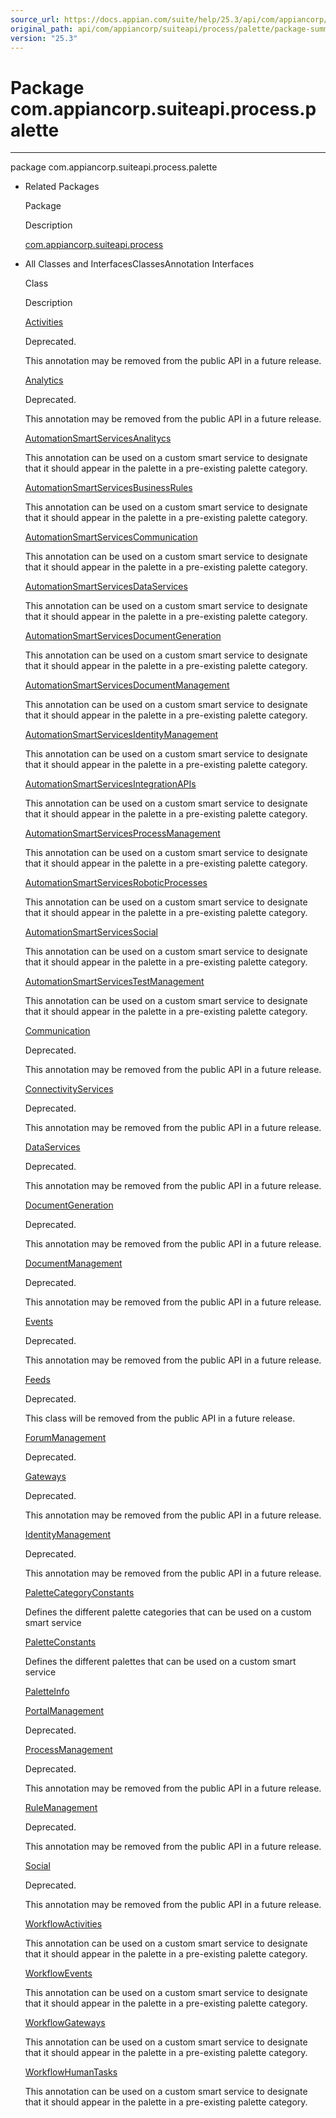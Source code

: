 ```yaml
---
source_url: https://docs.appian.com/suite/help/25.3/api/com/appiancorp/suiteapi/process/palette/package-summary.html
original_path: api/com/appiancorp/suiteapi/process/palette/package-summary.html
version: "25.3"
---
```


# Package com.appiancorp.suiteapi.process.palette

* * *

package com.appiancorp.suiteapi.process.palette

-   Related Packages

    Package

    Description

    [com.appiancorp.suiteapi.process](../package-summary.html)

-   All Classes and InterfacesClassesAnnotation Interfaces

    Class

    Description

    [Activities](Activities.html "annotation interface in com.appiancorp.suiteapi.process.palette")

    Deprecated.

    This annotation may be removed from the public API in a future release.

    [Analytics](Analytics.html "annotation interface in com.appiancorp.suiteapi.process.palette")

    Deprecated.

    This annotation may be removed from the public API in a future release.

    [AutomationSmartServicesAnalitycs](AutomationSmartServicesAnalitycs.html "annotation interface in com.appiancorp.suiteapi.process.palette")

    This annotation can be used on a custom smart service to designate that it should appear in the palette in a pre-existing palette category.

    [AutomationSmartServicesBusinessRules](AutomationSmartServicesBusinessRules.html "annotation interface in com.appiancorp.suiteapi.process.palette")

    This annotation can be used on a custom smart service to designate that it should appear in the palette in a pre-existing palette category.

    [AutomationSmartServicesCommunication](AutomationSmartServicesCommunication.html "annotation interface in com.appiancorp.suiteapi.process.palette")

    This annotation can be used on a custom smart service to designate that it should appear in the palette in a pre-existing palette category.

    [AutomationSmartServicesDataServices](AutomationSmartServicesDataServices.html "annotation interface in com.appiancorp.suiteapi.process.palette")

    This annotation can be used on a custom smart service to designate that it should appear in the palette in a pre-existing palette category.

    [AutomationSmartServicesDocumentGeneration](AutomationSmartServicesDocumentGeneration.html "annotation interface in com.appiancorp.suiteapi.process.palette")

    This annotation can be used on a custom smart service to designate that it should appear in the palette in a pre-existing palette category.

    [AutomationSmartServicesDocumentManagement](AutomationSmartServicesDocumentManagement.html "annotation interface in com.appiancorp.suiteapi.process.palette")

    This annotation can be used on a custom smart service to designate that it should appear in the palette in a pre-existing palette category.

    [AutomationSmartServicesIdentityManagement](AutomationSmartServicesIdentityManagement.html "annotation interface in com.appiancorp.suiteapi.process.palette")

    This annotation can be used on a custom smart service to designate that it should appear in the palette in a pre-existing palette category.

    [AutomationSmartServicesIntegrationAPIs](AutomationSmartServicesIntegrationAPIs.html "annotation interface in com.appiancorp.suiteapi.process.palette")

    This annotation can be used on a custom smart service to designate that it should appear in the palette in a pre-existing palette category.

    [AutomationSmartServicesProcessManagement](AutomationSmartServicesProcessManagement.html "annotation interface in com.appiancorp.suiteapi.process.palette")

    This annotation can be used on a custom smart service to designate that it should appear in the palette in a pre-existing palette category.

    [AutomationSmartServicesRoboticProcesses](AutomationSmartServicesRoboticProcesses.html "annotation interface in com.appiancorp.suiteapi.process.palette")

    This annotation can be used on a custom smart service to designate that it should appear in the palette in a pre-existing palette category.

    [AutomationSmartServicesSocial](AutomationSmartServicesSocial.html "annotation interface in com.appiancorp.suiteapi.process.palette")

    This annotation can be used on a custom smart service to designate that it should appear in the palette in a pre-existing palette category.

    [AutomationSmartServicesTestManagement](AutomationSmartServicesTestManagement.html "annotation interface in com.appiancorp.suiteapi.process.palette")

    This annotation can be used on a custom smart service to designate that it should appear in the palette in a pre-existing palette category.

    [Communication](Communication.html "annotation interface in com.appiancorp.suiteapi.process.palette")

    Deprecated.

    This annotation may be removed from the public API in a future release.

    [ConnectivityServices](ConnectivityServices.html "annotation interface in com.appiancorp.suiteapi.process.palette")

    Deprecated.

    This annotation may be removed from the public API in a future release.

    [DataServices](DataServices.html "annotation interface in com.appiancorp.suiteapi.process.palette")

    Deprecated.

    This annotation may be removed from the public API in a future release.

    [DocumentGeneration](DocumentGeneration.html "annotation interface in com.appiancorp.suiteapi.process.palette")

    Deprecated.

    This annotation may be removed from the public API in a future release.

    [DocumentManagement](DocumentManagement.html "annotation interface in com.appiancorp.suiteapi.process.palette")

    Deprecated.

    This annotation may be removed from the public API in a future release.

    [Events](Events.html "annotation interface in com.appiancorp.suiteapi.process.palette")

    Deprecated.

    This annotation may be removed from the public API in a future release.

    [Feeds](Feeds.html "annotation interface in com.appiancorp.suiteapi.process.palette")

    Deprecated.

    This class will be removed from the public API in a future release.

    [ForumManagement](ForumManagement.html "annotation interface in com.appiancorp.suiteapi.process.palette")

    Deprecated.

    [Gateways](Gateways.html "annotation interface in com.appiancorp.suiteapi.process.palette")

    Deprecated.

    This annotation may be removed from the public API in a future release.

    [IdentityManagement](IdentityManagement.html "annotation interface in com.appiancorp.suiteapi.process.palette")

    Deprecated.

    This annotation may be removed from the public API in a future release.

    [PaletteCategoryConstants](PaletteCategoryConstants.html "class in com.appiancorp.suiteapi.process.palette")

    Defines the different palette categories that can be used on a custom smart service

    [PaletteConstants](PaletteConstants.html "class in com.appiancorp.suiteapi.process.palette")

    Defines the different palettes that can be used on a custom smart service

    [PaletteInfo](PaletteInfo.html "annotation interface in com.appiancorp.suiteapi.process.palette")

    [PortalManagement](PortalManagement.html "annotation interface in com.appiancorp.suiteapi.process.palette")

    Deprecated.

    [ProcessManagement](ProcessManagement.html "annotation interface in com.appiancorp.suiteapi.process.palette")

    Deprecated.

    This annotation may be removed from the public API in a future release.

    [RuleManagement](RuleManagement.html "annotation interface in com.appiancorp.suiteapi.process.palette")

    Deprecated.

    This annotation may be removed from the public API in a future release.

    [Social](Social.html "annotation interface in com.appiancorp.suiteapi.process.palette")

    Deprecated.

    This annotation may be removed from the public API in a future release.

    [WorkflowActivities](WorkflowActivities.html "annotation interface in com.appiancorp.suiteapi.process.palette")

    This annotation can be used on a custom smart service to designate that it should appear in the palette in a pre-existing palette category.

    [WorkflowEvents](WorkflowEvents.html "annotation interface in com.appiancorp.suiteapi.process.palette")

    This annotation can be used on a custom smart service to designate that it should appear in the palette in a pre-existing palette category.

    [WorkflowGateways](WorkflowGateways.html "annotation interface in com.appiancorp.suiteapi.process.palette")

    This annotation can be used on a custom smart service to designate that it should appear in the palette in a pre-existing palette category.

    [WorkflowHumanTasks](WorkflowHumanTasks.html "annotation interface in com.appiancorp.suiteapi.process.palette")

    This annotation can be used on a custom smart service to designate that it should appear in the palette in a pre-existing palette category.
